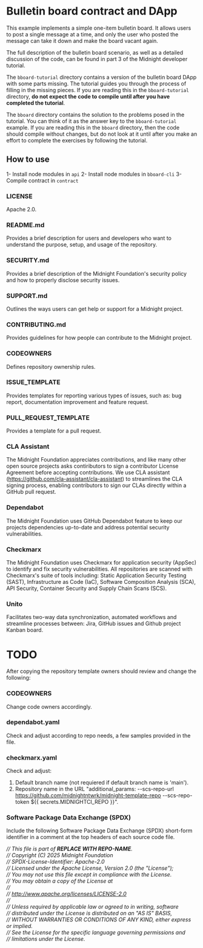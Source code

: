 # Bulletin board contract and DApp

This example implements a simple one-item bulletin board. It allows
users to post a single message at a time, and only the user who posted
the message can take it down and make the board vacant again.

The full description of the bulletin board scenario, as well as a
detailed discussion of the code, can be found in part 3 of the
Midnight developer tutorial.

The `bboard-tutorial` directory contains a version of the bulletin
board DApp with some parts missing. The tutorial guides you through
the process of filling in the missing pieces. If you are reading this
in the `bboard-tutorial` directory, **do not expect the code to
compile until after you have completed the tutorial**.

The `bboard` directory contains the solution to the problems posed in
the tutorial. You can think of it as the answer key to the
`bboard-tutorial` example. If you are reading this in the `bboard`
directory, then the code should compile without changes, but do not
look at it until after you make an effort to complete the exercises by
following the tutorial.

## How to use

1- Install node modules in `api`
2- Install node modules in `bboard-cli`
3- Compile contract in `contract`

### LICENSE

Apache 2.0.

### README.md

Provides a brief description for users and developers who want to understand the purpose, setup, and usage of the repository.

### SECURITY.md

Provides a brief description of the Midnight Foundation's security policy and how to properly disclose security issues.

### SUPPORT.md

Outlines the ways users can get help or support for a Midnight project.

### CONTRIBUTING.md

Provides guidelines for how people can contribute to the Midnight project.

### CODEOWNERS

Defines repository ownership rules.

### ISSUE_TEMPLATE

Provides templates for reporting various types of issues, such as: bug report, documentation improvement and feature request.

### PULL_REQUEST_TEMPLATE

Provides a template for a pull request.

### CLA Assistant

The Midnight Foundation appreciates contributions, and like many other open source projects asks contiributors to sign a contributor
License Agreement before accepting contributions. We use CLA assistant (https://github.com/cla-assistant/cla-assistant) to streamlines the CLA
signing process, enabling contributors to sign our CLAs directly within a GitHub pull request.

### Dependabot

The Midnight Foundation uses GitHub Dependabot feature to keep our projects dependencies up-to-date and address potential security vulnerabilities.

### Checkmarx

The Midnight Foundation uses Checkmarx for application security (AppSec) to identify and fix security vulnerabilities.
All repositories are scanned with Checkmarx's suite of tools including: Static Application Security Testing (SAST), Infrastructure as Code (IaC), Software Composition Analysis (SCA), API Security, Container Security and Supply Chain Scans (SCS).

### Unito

Facilitates two-way data synchronization, automated workflows and streamline processes between: Jira, GitHub issues and Github project Kanban board.

# TODO

After copying the repository template owners should review and change the following:

### CODEOWNERS

Change code owners accordingly.

### dependabot.yaml

Check and adjust according to repo needs, a few samples provided in the file.

### checkmarx.yaml

Check and adjust:

1. Default branch name (not requiered if default branch name is 'main').
2. Repository name in the URL "additional_params: --scs-repo-url https://github.com/midnightntwrk/midnight-template-repo --scs-repo-token ${{ secrets.MIDNIGHTCI_REPO }}".

### Software Package Data Exchange (SPDX)

Include the following Software Package Data Exchange (SPDX) short-form identifier in a comment at the top headers of each source code file.

<I>// This file is part of <B>REPLACE WITH REPO-NAME</B>.<BR>
// Copyright (C) 2025 Midnight Foundation<BR>
// SPDX-License-Identifier: Apache-2.0<BR>
// Licensed under the Apache License, Version 2.0 (the "License");<BR>
// You may not use this file except in compliance with the License.<BR>
// You may obtain a copy of the License at<BR>
//<BR>
// http://www.apache.org/licenses/LICENSE-2.0<BR>
//<BR>
// Unless required by applicable law or agreed to in writing, software<BR>
// distributed under the License is distributed on an "AS IS" BASIS,<BR>
// WITHOUT WARRANTIES OR CONDITIONS OF ANY KIND, either express or implied.<BR>
// See the License for the specific language governing permissions and<BR>
// limitations under the License.</I>
